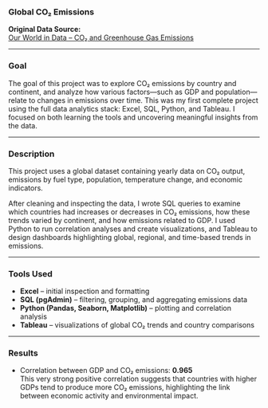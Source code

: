 ### Global CO₂ Emissions  
**Original Data Source:**  
[Our World in Data – CO₂ and Greenhouse Gas Emissions](https://ourworldindata.org/co2-and-greenhouse-gas-emissions)

---

### Goal  
The goal of this project was to explore CO₂ emissions by country and continent, and analyze how various factors—such as GDP and population—relate to changes in emissions over time. This was my first complete project using the full data analytics stack: Excel, SQL, Python, and Tableau. I focused on both learning the tools and uncovering meaningful insights from the data.

---

### Description  
This project uses a global dataset containing yearly data on CO₂ output, emissions by fuel type, population, temperature change, and economic indicators.  

After cleaning and inspecting the data, I wrote SQL queries to examine which countries had increases or decreases in CO₂ emissions, how these trends varied by continent, and how emissions related to GDP. I used Python to run correlation analyses and create visualizations, and Tableau to design dashboards highlighting global, regional, and time-based trends in emissions.

---

### Tools Used  
- **Excel** – initial inspection and formatting  
- **SQL (pgAdmin)** – filtering, grouping, and aggregating emissions data  
- **Python (Pandas, Seaborn, Matplotlib)** – plotting and correlation analysis  
- **Tableau** – visualizations of global CO₂ trends and country comparisons  

---

### Results  
- Correlation between GDP and CO₂ emissions: **0.965**  
This very strong positive correlation suggests that countries with higher GDPs tend to produce more CO₂ emissions, highlighting the link between economic activity and environmental impact.

